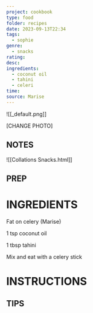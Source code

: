 ```yaml
---
project: cookbook
type: food
folder: recipes
date: 2023-09-13T22:34
tags:
  - sophie
genre:
  - snacks
rating: 
desc: 
ingredients:
  - coconut oil
  - tahini
  - celeri
time: 
source: Marise
---
```


![[_default.png]]

[CHANGE PHOTO]


## NOTES

![[Collations  Snacks.html]]


## PREP


# INGREDIENTS


Fat on celery (Marise)

1 tsp coconut oil

1 tbsp tahini

Mix and eat with a celery stick


# INSTRUCTIONS


## TIPS




